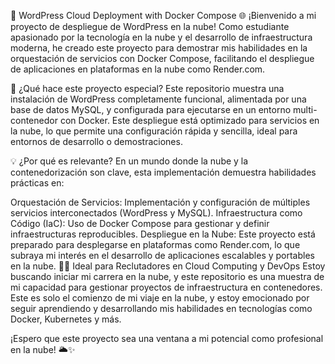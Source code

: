 🚀 WordPress Cloud Deployment with Docker Compose 🌐
¡Bienvenido a mi proyecto de despliegue de WordPress en la nube! Como estudiante apasionado por la tecnología en la nube y el desarrollo de infraestructura moderna, he creado este proyecto para demostrar mis habilidades en la orquestación de servicios con Docker Compose, facilitando el despliegue de aplicaciones en plataformas en la nube como Render.com.

🧩 ¿Qué hace este proyecto especial?
Este repositorio muestra una instalación de WordPress completamente funcional, alimentada por una base de datos MySQL, y configurada para ejecutarse en un entorno multi-contenedor con Docker. Este despliegue está optimizado para servicios en la nube, lo que permite una configuración rápida y sencilla, ideal para entornos de desarrollo o demostraciones.

💡 ¿Por qué es relevante?
En un mundo donde la nube y la contenedorización son clave, esta implementación demuestra habilidades prácticas en:

Orquestación de Servicios: Implementación y configuración de múltiples servicios interconectados (WordPress y MySQL).
Infraestructura como Código (IaC): Uso de Docker Compose para gestionar y definir infraestructuras reproducibles.
Despliegue en la Nube: Este proyecto está preparado para desplegarse en plataformas como Render.com, lo que subraya mi interés en el desarrollo de aplicaciones escalables y portables en la nube.
👨‍💻 Ideal para Reclutadores en Cloud Computing y DevOps
Estoy buscando iniciar mi carrera en la nube, y este repositorio es una muestra de mi capacidad para gestionar proyectos de infraestructura en contenedores. Este es solo el comienzo de mi viaje en la nube, y estoy emocionado por seguir aprendiendo y desarrollando mis habilidades en tecnologías como Docker, Kubernetes y más.

¡Espero que este proyecto sea una ventana a mi potencial como profesional en la nube! 🌥️✨

